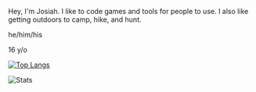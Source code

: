 Hey, I'm Josiah. I like to code games and 
tools for people to use. I also like getting
outdoors to camp, hike, and hunt.

he/him/his

16 y/o

[![Top Langs](https://github-readme-stats.vercel.app/api/top-langs/?username=bakedPotatoLord&layout=compact&theme=radical)](https://github.com/anuraghazra/github-readme-stats) 

![Stats](https://github-readme-stats.vercel.app/api?username=bakedpotatolord&show_icons=true&theme=radical)
